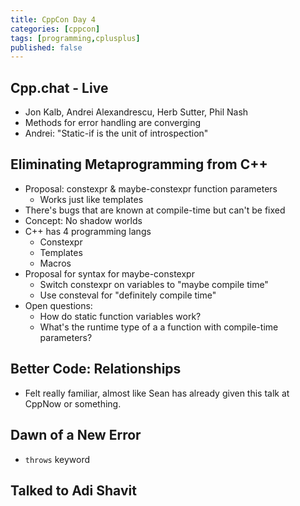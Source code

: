 ```yaml
---
title: CppCon Day 4
categories: [cppcon]
tags: [programming,cplusplus]
published: false
---
```


## Cpp.chat - Live
-  Jon Kalb, Andrei Alexandrescu, Herb Sutter, Phil Nash
-  Methods for error handling are converging
-  Andrei: "Static-if is the unit of introspection"

## Eliminating Metaprogramming from C++
-  Proposal: constexpr & maybe-constexpr function parameters
   -  Works just like templates
-  There's bugs that are known at compile-time but can't be fixed
-  Concept: No shadow worlds
-  C++ has 4 programming langs
   -  Constexpr
   -  Templates
   -  Macros
-  Proposal for syntax for maybe-constexpr
   -  Switch constexpr on variables to "maybe compile time"
   -  Use consteval for "definitely compile time"
-  Open questions:
   -  How do static function variables work?
   -  What's the runtime type of a a function with compile-time parameters?

## Better Code: Relationships
-  Felt really familiar, almost like Sean has already given this talk at CppNow
   or something.

## Dawn of a New Error
-  `throws` keyword

## Talked to Adi Shavit


<!-- {% raw %} -->
<!-- {% include refc-small.html text="ref commit" commit="3cad965..." %} -->
<!-- {% include ref-commit.html text="ref commit" commit="3cad965..." %} -->
<!-- {% endraw %} -->

